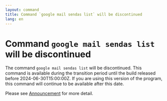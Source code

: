 ```yaml
---
layout: command
title: Command `google mail sendas list` will be discontinued
lang: en
---
```


# Command `google mail sendas list` will be discontinued

The command `google mail sendas list` will be discontinued.
This command is available during the transition period until the build released before 2024-06-30T15:00:00Z. If you are using this version of the program, this command will continue to be available after this date.

Please see [Announcement](https://github.com/watermint/toolbox/discussions/835) for more detail.


